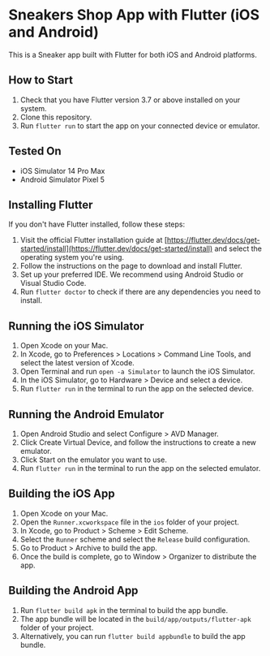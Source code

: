 # Sneakers Shop App with Flutter (iOS and Android)

This is a Sneaker app built with Flutter for both iOS and Android platforms.

## How to Start

1. Check that you have Flutter version 3.7 or above installed on your system.
2. Clone this repository.
3. Run `flutter run` to start the app on your connected device or emulator.

## Tested On

- iOS Simulator 14 Pro Max
- Android Simulator Pixel 5

## Installing Flutter

If you don't have Flutter installed, follow these steps:

1. Visit the official Flutter installation guide at [https://flutter.dev/docs/get-started/install](https://flutter.dev/docs/get-started/install) and select the operating system you're using.
2. Follow the instructions on the page to download and install Flutter.
3. Set up your preferred IDE. We recommend using Android Studio or Visual Studio Code.
4. Run `flutter doctor` to check if there are any dependencies you need to install.

## Running the iOS Simulator

1. Open Xcode on your Mac.
2. In Xcode, go to Preferences > Locations > Command Line Tools, and select the latest version of Xcode.
3. Open Terminal and run `open -a Simulator` to launch the iOS Simulator.
4. In the iOS Simulator, go to Hardware > Device and select a device.
5. Run `flutter run` in the terminal to run the app on the selected device.

## Running the Android Emulator

1. Open Android Studio and select Configure > AVD Manager.
2. Click Create Virtual Device, and follow the instructions to create a new emulator.
3. Click Start on the emulator you want to use.
4. Run `flutter run` in the terminal to run the app on the selected emulator.

## Building the iOS App

1. Open Xcode on your Mac.
2. Open the `Runner.xcworkspace` file in the `ios` folder of your project.
3. In Xcode, go to Product > Scheme > Edit Scheme.
4. Select the `Runner` scheme and select the `Release` build configuration.
5. Go to Product > Archive to build the app.
6. Once the build is complete, go to Window > Organizer to distribute the app.

## Building the Android App

1. Run `flutter build apk` in the terminal to build the app bundle.
2. The app bundle will be located in the `build/app/outputs/flutter-apk` folder of your project.
3. Alternatively, you can run `flutter build appbundle` to build the app bundle.
